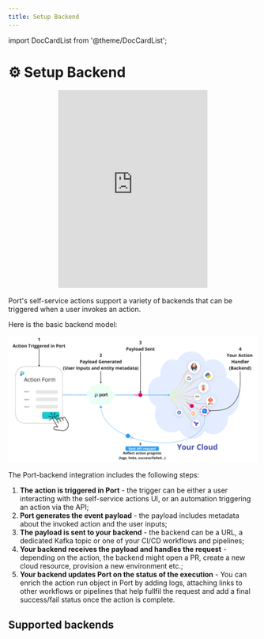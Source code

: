 ```yaml
---
title: Setup Backend
---
```


import DocCardList from '@theme/DocCardList';

# ⚙️ Setup Backend

<center>

<iframe width="60%" height="400" src="https://www.youtube.com/embed/z2kR9HSRIpQ" title="YouTube video player" frameborder="0" allow="accelerometer; autoplay; clipboard-write; encrypted-media; gyroscope; picture-in-picture; web-share" allowfullscreen allow="fullscreen;"></iframe>

</center>

Port's self-service actions support a variety of backends that can be triggered when a user invokes an action.

Here is the basic backend model:

![self-service action backend diagram](../../../static/img/self-service-actions/setup-backend/backend-flow-diagram.png)

The Port-backend integration includes the following steps:

1. **The action is triggered in Port** - the trigger can be either a user interacting with the self-service actions UI, or an automation triggering an action via the API;
2. **Port generates the event payload** - the payload includes metadata about the invoked action and the user inputs;
3. **The payload is sent to your backend** - the backend can be a URL, a dedicated Kafka topic or one of your CI/CD workflows and pipelines;
4. **Your backend receives the payload and handles the request** - depending on the action, the backend might open a PR, create a new cloud resource, provision a new environment etc.;
5. **Your backend updates Port on the status of the execution** - You can enrich the action run object in Port by adding logs, attaching links to other workflows or pipelines that help fullfil the request and add a final success/fail status once the action is complete.

## Supported backends

<DocCardList/>
